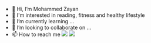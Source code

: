 - 👋 Hi, I’m Mohammed Zayan
- 👀 I'm interested in reading, fitness and healthy lifestyle
- 🌱 I’m currently learning ...
- 💞️ I’m looking to collaborate on ...
- 📫 How to reach me [<img src="https://img.icons8.com/doodle/16/000000/linkedin-circled.png"/>](https://www.linkedin.com/in/zayanit/)  [<img src="https://img.icons8.com/doodle/16/000000/twitter-squared.png"/>](https://twitter.com/zayan_it)

<!---
zayanit/zayanit is a ✨ special ✨ repository because its `README.md` (this file) appears on your GitHub profile.
You can click the Preview link to take a look at your changes.
--->
